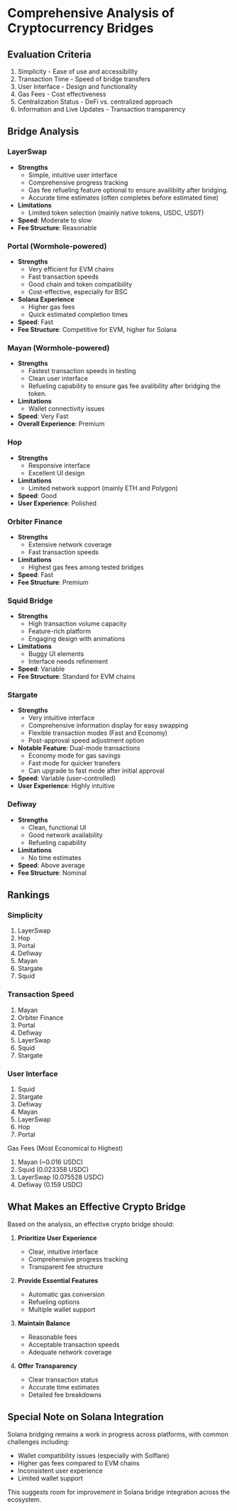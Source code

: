 # Comprehensive Analysis of Cryptocurrency Bridges

## Evaluation Criteria
1. Simplicity - Ease of use and accessibility
2. Transaction Time - Speed of bridge transfers
3. User Interface - Design and functionality
4. Gas Fees - Cost effectiveness
5. Centralization Status - DeFi vs. centralized approach
6. Information and Live Updates - Transaction transparency

## Bridge Analysis

### LayerSwap
- **Strengths**
  - Simple, intuitive user interface
  - Comprehensive progress tracking
  - Gas fee refueling feature optional to ensure availibilty after bridging.
  - Accurate time estimates (often completes before estimated time)
- **Limitations**
  - Limited token selection (mainly native tokens, USDC, USDT)
- **Speed**: Moderate to slow
- **Fee Structure**: Reasonable

### Portal (Wormhole-powered)
- **Strengths**
  - Very efficient for EVM chains
  - Fast transaction speeds
  - Good chain and token compatibility
  - Cost-effective, especially for BSC
- **Solana Experience**
  - Higher gas fees
  - Quick estimated completion times
- **Speed**: Fast
- **Fee Structure**: Competitive for EVM, higher for Solana

### Mayan (Wormhole-powered)
- **Strengths**
  - Fastest transaction speeds in testing
  - Clean user interface
  - Refueling capability to ensure gas fee avalibility after bridging the token.
- **Limitations**
  - Wallet connectivity issues
- **Speed**: Very Fast
- **Overall Experience**: Premium

### Hop
- **Strengths**
  - Responsive interface
  - Excellent UI design
- **Limitations**
  - Limited network support (mainly ETH and Polygon)
- **Speed**: Good
- **User Experience**: Polished

### Orbiter Finance
- **Strengths**
  - Extensive network coverage
  - Fast transaction speeds
- **Limitations**
  - Highest gas fees among tested bridges
- **Speed**: Fast
- **Fee Structure**: Premium

### Squid Bridge
- **Strengths**
  - High transaction volume capacity
  - Feature-rich platform
  - Engaging design with animations
- **Limitations**
  - Buggy UI elements
  - Interface needs refinement
- **Speed**: Variable
- **Fee Structure**: Standard for EVM chains

### Stargate
- **Strengths**
  - Very intuitive interface
  - Comprehensive information display for easy swapping
  - Flexible transaction modes (Fast and Economy)
  - Post-approval speed adjustment option
- **Notable Feature**: Dual-mode transactions
  - Economy mode for gas savings
  - Fast mode for quicker transfers
  - Can upgrade to fast mode after initial approval
- **Speed**: Variable (user-controlled)
- **User Experience**: Highly intuitive

### Defiway
- **Strengths**
  - Clean, functional UI
  - Good network availability
  - Refueling capability
- **Limitations**
  - No time estimates
- **Speed**: Above average
- **Fee Structure**: Nominal

## Rankings

### Simplicity
1. LayerSwap
2. Hop
3. Portal
4. Defiway
5. Mayan
6. Stargate
7. Squid 


### Transaction Speed
1. Mayan
2. Orbiter Finance
3. Portal
4. Defiway
5. LayerSwap
6. Squid
7. Stargate

### User Interface
1. Squid
2. Stargate
3. Defiway
4. Mayan
5. LayerSwap
6. Hop
7. Portal


Gas Fees (Most Economical to Highest)

1. Mayan (~0.016 USDC)
2. Squid (0.023358 USDC)
3. LayerSwap (0.075528 USDC)
4. Defiway (0.159 USDC)

## What Makes an Effective Crypto Bridge

Based on the analysis, an effective crypto bridge should:

1. **Prioritize User Experience**
   - Clear, intuitive interface
   - Comprehensive progress tracking
   - Transparent fee structure

2. **Provide Essential Features**
   - Automatic gas conversion
   - Refueling options
   - Multiple wallet support

3. **Maintain Balance**
   - Reasonable fees
   - Acceptable transaction speeds
   - Adequate network coverage

4. **Offer Transparency**
   - Clear transaction status
   - Accurate time estimates
   - Detailed fee breakdowns

## Special Note on Solana Integration
Solana bridging remains a work in progress across platforms, with common challenges including:
- Wallet compatibility issues (especially with Solflare)
- Higher gas fees compared to EVM chains
- Inconsistent user experience
- Limited wallet support

This suggests room for improvement in Solana bridge integration across the ecosystem.
